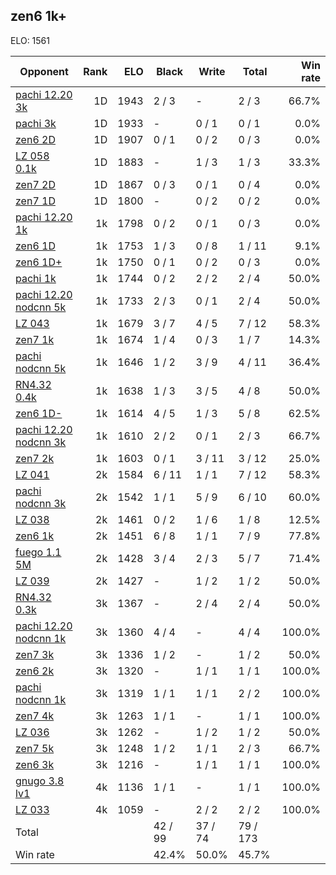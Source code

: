 ## zen6 1k+ ##

ELO: 1561

Opponent | Rank | ELO | Black | Write | Total | Win rate
---------|-----:|----:|-------|-------|-------|-------:
[pachi 12.20 3k](pachi%2012.20%203k.md) | 1D | 1943 | 2 / 3 | - | 2 / 3 | 66.7%
[pachi 3k](pachi%203k.md) | 1D | 1933 | - | 0 / 1 | 0 / 1 | 0.0%
[zen6 2D](zen6%202D.md) | 1D | 1907 | 0 / 1 | 0 / 2 | 0 / 3 | 0.0%
[LZ 058 0.1k](LZ%20058%200.1k.md) | 1D | 1883 | - | 1 / 3 | 1 / 3 | 33.3%
[zen7 2D](zen7%202D.md) | 1D | 1867 | 0 / 3 | 0 / 1 | 0 / 4 | 0.0%
[zen7 1D](zen7%201D.md) | 1D | 1800 | - | 0 / 2 | 0 / 2 | 0.0%
[pachi 12.20 1k](pachi%2012.20%201k.md) | 1k | 1798 | 0 / 2 | 0 / 1 | 0 / 3 | 0.0%
[zen6 1D](zen6%201D.md) | 1k | 1753 | 1 / 3 | 0 / 8 | 1 / 11 | 9.1%
[zen6 1D+](zen6%201D+.md) | 1k | 1750 | 0 / 1 | 0 / 2 | 0 / 3 | 0.0%
[pachi 1k](pachi%201k.md) | 1k | 1744 | 0 / 2 | 2 / 2 | 2 / 4 | 50.0%
[pachi 12.20 nodcnn 5k](pachi%2012.20%20nodcnn%205k.md) | 1k | 1733 | 2 / 3 | 0 / 1 | 2 / 4 | 50.0%
[LZ 043](LZ%20043.md) | 1k | 1679 | 3 / 7 | 4 / 5 | 7 / 12 | 58.3%
[zen7 1k](zen7%201k.md) | 1k | 1674 | 1 / 4 | 0 / 3 | 1 / 7 | 14.3%
[pachi nodcnn 5k](pachi%20nodcnn%205k.md) | 1k | 1646 | 1 / 2 | 3 / 9 | 4 / 11 | 36.4%
[RN4.32 0.4k](RN4.32%200.4k.md) | 1k | 1638 | 1 / 3 | 3 / 5 | 4 / 8 | 50.0%
[zen6 1D-](zen6%201D-.md) | 1k | 1614 | 4 / 5 | 1 / 3 | 5 / 8 | 62.5%
[pachi 12.20 nodcnn 3k](pachi%2012.20%20nodcnn%203k.md) | 1k | 1610 | 2 / 2 | 0 / 1 | 2 / 3 | 66.7%
[zen7 2k](zen7%202k.md) | 1k | 1603 | 0 / 1 | 3 / 11 | 3 / 12 | 25.0%
[LZ 041](LZ%20041.md) | 2k | 1584 | 6 / 11 | 1 / 1 | 7 / 12 | 58.3%
[pachi nodcnn 3k](pachi%20nodcnn%203k.md) | 2k | 1542 | 1 / 1 | 5 / 9 | 6 / 10 | 60.0%
[LZ 038](LZ%20038.md) | 2k | 1461 | 0 / 2 | 1 / 6 | 1 / 8 | 12.5%
[zen6 1k](zen6%201k.md) | 2k | 1451 | 6 / 8 | 1 / 1 | 7 / 9 | 77.8%
[fuego 1.1 5M](fuego%201.1%205M.md) | 2k | 1428 | 3 / 4 | 2 / 3 | 5 / 7 | 71.4%
[LZ 039](LZ%20039.md) | 2k | 1427 | - | 1 / 2 | 1 / 2 | 50.0%
[RN4.32 0.3k](RN4.32%200.3k.md) | 3k | 1367 | - | 2 / 4 | 2 / 4 | 50.0%
[pachi 12.20 nodcnn 1k](pachi%2012.20%20nodcnn%201k.md) | 3k | 1360 | 4 / 4 | - | 4 / 4 | 100.0%
[zen7 3k](zen7%203k.md) | 3k | 1336 | 1 / 2 | - | 1 / 2 | 50.0%
[zen6 2k](zen6%202k.md) | 3k | 1320 | - | 1 / 1 | 1 / 1 | 100.0%
[pachi nodcnn 1k](pachi%20nodcnn%201k.md) | 3k | 1319 | 1 / 1 | 1 / 1 | 2 / 2 | 100.0%
[zen7 4k](zen7%204k.md) | 3k | 1263 | 1 / 1 | - | 1 / 1 | 100.0%
[LZ 036](LZ%20036.md) | 3k | 1262 | - | 1 / 2 | 1 / 2 | 50.0%
[zen7 5k](zen7%205k.md) | 3k | 1248 | 1 / 2 | 1 / 1 | 2 / 3 | 66.7%
[zen6 3k](zen6%203k.md) | 3k | 1216 | - | 1 / 1 | 1 / 1 | 100.0%
[gnugo 3.8 lv1](gnugo%203.8%20lv1.md) | 4k | 1136 | 1 / 1 | - | 1 / 1 | 100.0%
[LZ 033](LZ%20033.md) | 4k | 1059 | - | 2 / 2 | 2 / 2 | 100.0%
Total | | | 42 / 99 | 37 / 74 | 79 / 173 | 
Win rate| | | 42.4% | 50.0% | 45.7% | 
